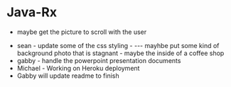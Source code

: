 # Java-Rx
- maybe get the picture to scroll with the user 


* sean - update some of the css styling - --- mayhbe put some kind of background photo that is stagnant - maybe the inside of a coffee shop
* gabby - handle the powerpoint presentation documents
* Michael - Working on Heroku deployment
* Gabby will update readme to finish
